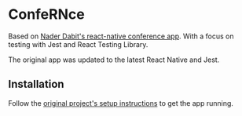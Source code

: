 # ConfeRNce
Based on [Nader Dabit's react-native conference app](https://github.com/dabit3/conference-app-in-a-box). With a focus on
testing with Jest and React Testing Library.

The original app was updated to the latest React Native and Jest.

## Installation
Follow the [original project's setup instructions](https://github.com/dabit3/conference-app-in-a-box/tree/expo#deploy-the-back-end-and-run-the-app) to get the app running.
